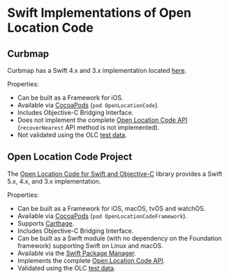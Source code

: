 # Swift Implementations of Open Location Code

## Curbmap

Curbmap has a Swift 4.x and 3.x implementation located [here](https://github.com/curbmap/OpenLocationCode-swift).

Properties:
* Can be built as a Framework for iOS.
* Available via [CocoaPods](https://cocoapods.org/pods/OpenLocationCode) (`pod OpenLocationCode`).
* Includes Objective-C Bridging Interface.
* Does not implement the complete [Open Location Code API](../API.txt) (`recoverNearest` API method is not implemented).
* Not validated using the OLC [test data](../test_data).

## Open Location Code Project

The [Open Location Code for Swift and Objective-C](https://github.com/google/open-location-code-swift) library provides a Swift 5.x, 4.x, and 3.x implementation.

Properties:
* Can be built as a Framework for iOS, macOS, tvOS and watchOS.
* Available via [CocoaPods](https://cocoapods.org/pods/OpenLocationCodeFramework) (`pod OpenLocationCodeFramework`).
* Supports [Carthage](https://github.com/Carthage/Carthage).
* Includes Objective-C Bridging Interface.
* Can be built as a Swift module (with no dependency on the Foundation framework) supporting Swift on Linux and macOS.
* Available via the [Swift Package Manager](https://swift.org/package-manager/).
* Implements the complete [Open Location Code API](../API.txt).
* Validated using the OLC [test data](../test_data).
